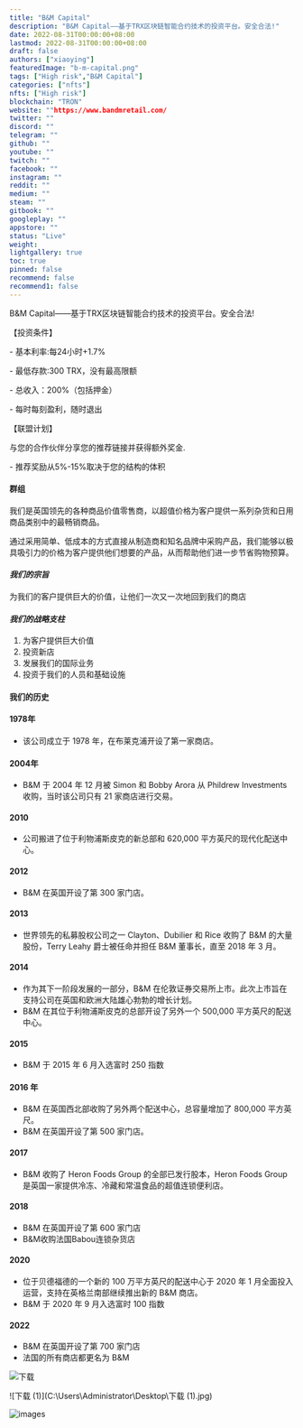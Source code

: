```yaml
---
title: "B&M Capital"
description: "B&M Capital——基于TRX区块链智能合约技术的投资平台。安全合法!"
date: 2022-08-31T00:00:00+08:00
lastmod: 2022-08-31T00:00:00+08:00
draft: false
authors: ["xiaoying"]
featuredImage: "b-m-capital.png"
tags: ["High risk","B&M Capital"]
categories: ["nfts"]
nfts: ["High risk"]
blockchain: "TRON"
website: ""https://www.bandmretail.com/
twitter: ""
discord: ""
telegram: ""
github: ""
youtube: ""
twitch: ""
facebook: ""
instagram: ""
reddit: ""
medium: ""
steam: ""
gitbook: ""
googleplay: ""
appstore: ""
status: "Live"
weight: 
lightgallery: true
toc: true
pinned: false
recommend: false
recommend1: false
---
```

<p>B&M Capital——基于TRX区块链智能合约技术的投资平台。安全合法!</p>
<p>【投资条件】</p>
<p>- 基本利率:每24小时+1.7%</p>
<p>- 最低存款:300 TRX，没有最高限额</p>
<p>- 总收入：200%（包括押金）</p>
<p>- 每时每刻盈利，随时退出</p>
<p>【联盟计划】</p>
<p>与您的合作伙伴分享您的推荐链接并获得额外奖金.</p>
<p>- 推荐奖励从5%-15%取决于您的结构的体积</p>

#### 群组

我们是英国领先的各种商品价值零售商，以超值价格为客户提供一系列杂货和日用商品类别中的最畅销商品。

通过采用简单、低成本的方式直接从制造商和知名品牌中采购产品，我们能够以极具吸引力的价格为客户提供他们想要的产品，从而帮助他们进一步节省购物预算。

#### *我们的宗旨*

为我们的客户提供巨大的价值，让他们一次又一次地回到我们的商店

#### *我们的战略支柱*

1) 为客户提供巨大价值
2) 投资新店
3) 发展我们的国际业务
4) 投资于我们的人员和基础设施

#### 我们的历史

#### 1978年

- 该公司成立于 1978 年，在布莱克浦开设了第一家商店。

#### 2004年

- B&M 于 2004 年 12 月被 Simon 和 Bobby Arora 从 Phildrew Investments 收购，当时该公司只有 21 家商店进行交易。

#### 2010

- 公司搬进了位于利物浦斯皮克的新总部和 620,000 平方英尺的现代化配送中心。

#### 2012

- B&M 在英国开设了第 300 家门店。

#### 2013

- 世界领先的私募股权公司之一 Clayton、Dubilier 和 Rice 收购了 B&M 的大量股份，Terry Leahy 爵士被任命并担任 B&M 董事长，直至 2018 年 3 月。

#### 2014

- 作为其下一阶段发展的一部分，B&M 在伦敦证券交易所上市。此次上市旨在支持公司在英国和欧洲大陆雄心勃勃的增长计划。
- B&M 在其位于利物浦斯皮克的总部开设了另外一个 500,000 平方英尺的配送中心。

#### 2015

- B&M 于 2015 年 6 月入选富时 250 指数

#### 2016 年

- B&M 在英国西北部收购了另外两个配送中心，总容量增加了 800,000 平方英尺。
- B&M 在英国开设了第 500 家门店。

#### 2017

- B&M 收购了 Heron Foods Group 的全部已发行股本，Heron Foods Group 是英国一家提供冷冻、冷藏和常温食品的超值连锁便利店。

#### 2018

- B&M 在英国开设了第 600 家门店
- B&M收购法国Babou连锁杂货店

#### 2020

- 位于贝德福德的一个新的 100 万平方英尺的配送中心于 2020 年 1 月全面投入运营，支持在英格兰南部继续推出新的 B&M 商店。
- B&M 于 2020 年 9 月入选富时 100 指数

#### 2022

- B&M 在英国开设了第 700 家门店
- 法国的所有商店都更名为 B&M


![下载](C:\Users\Administrator\Desktop\下载.jpg)


![下载 (1)](C:\Users\Administrator\Desktop\下载 (1).jpg)


![images](C:\Users\Administrator\Desktop\images.jpg)